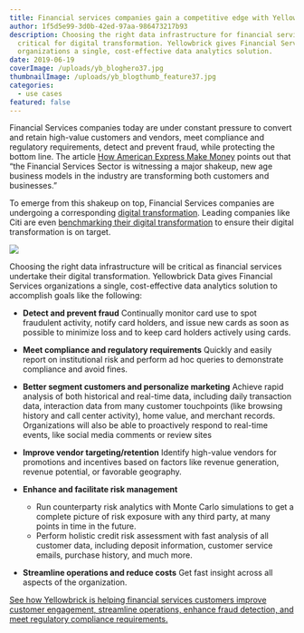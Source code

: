 ```yaml
---
title: Financial services companies gain a competitive edge with Yellowbrick
author: 1f5d5e99-3d0b-42ed-97aa-986473217b93
description: Choosing the right data infrastructure for financial services is
  critical for digital transformation. Yellowbrick gives Financial Services
  organizations a single, cost-effective data analytics solution.
date: 2019-06-19
coverImage: /uploads/yb_bloghero37.jpg
thumbnailImage: /uploads/yb_blogthumb_feature37.jpg
categories:
  - use cases
featured: false
---
```

Financial Services companies today are under constant pressure to convert and retain high-value customers and vendors, meet compliance and regulatory requirements, detect and prevent fraud, while protecting the bottom line. The article [How American Express Make Money](https://revenuesandprofits.com/how-american-express-makes-money/) points out that “the Financial Services Sector is witnessing a major shakeup, new age business models in the industry are transforming both customers and businesses.”

To emerge from this shakeup on top, Financial Services companies are undergoing a corresponding [digital transformation](https://www.forbes.com/sites/danielnewman/2019/01/16/top-7-digital-transformation-trends-in-financial-services-for-2019/#45c7d9f85310). Leading companies like Citi are even [benchmarking their digital transformation](https://www.businessinsider.com/citi-digital-executive-we-benchmark-digital-transformation-across-five-dimensions-2019-1) to ensure their digital transformation is on target.

![](/uploads/blog-CitiDigitalTransformation.png)

Choosing the right data infrastructure will be critical as financial services undertake their digital transformation. Yellowbrick Data gives Financial Services organizations a single, cost-effective data analytics solution to accomplish goals like the following:

* **Detect and prevent fraud** Continually monitor card use to spot fraudulent activity, notify card holders, and issue new cards as soon as possible to minimize loss and to keep card holders actively using cards. ​
* **Meet compliance and regulatory requirements** Quickly and easily report on institutional risk and perform ​ad hoc queries to demonstrate compliance and avoid fines. ​
* **Better segment customers and personalize marketing** Achieve rapid analysis of both historical and real-time data, including daily transaction data, interaction data from many customer touchpoints (like browsing history and call center activity), home value, and merchant records. Organizations will also be able to proactively respond to real-time events, like social media comments or review sites​
* **Improve vendor targeting/retention** Identify high-value vendors for promotions and incentives based on factors like revenue generation, revenue potential, or favorable geography.
* **Enhance and facilitate risk management**

  * Run counterparty risk analytics with Monte Carlo simulations to get a complete picture of risk exposure with any third party, at many points in time in the future.​
  * Perform holistic credit risk assessment with fast analysis of all customer data, including deposit information, customer service emails, purchase history, and much more.
* **Streamline operations and reduce costs** Get fast insight across all aspects of the organization.

[See how Yellowbrick is helping financial services customers improve customer engagement, streamline operations, enhance fraud detection, and meet regulatory compliance requirements. ](https://www.yellowbrick.com/resources/case-studies/top-financial-services-company/)